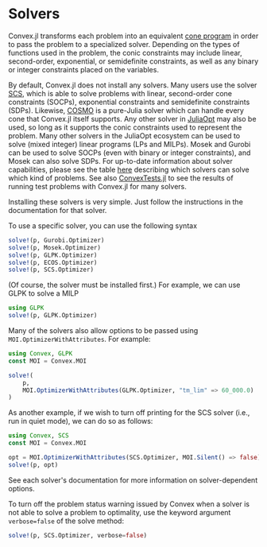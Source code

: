Solvers
=======

Convex.jl transforms each problem into an equivalent [cone
program](http://mathprogbasejl.readthedocs.org/en/latest/conic.html) in
order to pass the problem to a specialized solver. Depending on the
types of functions used in the problem, the conic constraints may
include linear, second-order, exponential, or semidefinite constraints,
as well as any binary or integer constraints placed on the variables.

By default, Convex.jl does not install any solvers. Many users use the solver
[SCS](https://github.com/JuliaOpt/SCS.jl), which is able to solve problems with
linear, second-order cone constraints (SOCPs), exponential constraints and
semidefinite constraints (SDPs). Likewise,
[COSMO](https://github.com/oxfordcontrol/COSMO.jl) is a pure-Julia solver which
can handle every cone that Convex.jl itself supports. Any other solver in
[JuliaOpt](http://www.juliaopt.org/) may also be used, so long as it supports
the conic constraints used to represent the problem. Many other solvers in the
JuliaOpt ecosystem can be used to solve (mixed integer) linear programs (LPs and
MILPs). Mosek and Gurobi can be used to solve SOCPs (even with binary or integer
constraints), and Mosek can also solve SDPs. For up-to-date information about
solver capabilities, please see the table [here](http://www.juliaopt.org/)
describing which solvers can solve which kind of problems. See also
[ConvexTests.jl](https://ericphanson.github.io/ConvexTests.jl/dev/) to see the
results of running test problems with Convex.jl for many solvers.

Installing these solvers is very simple. Just follow the instructions in
the documentation for that solver.

To use a specific solver, you can use the following syntax

```julia
solve!(p, Gurobi.Optimizer)
solve!(p, Mosek.Optimizer)
solve!(p, GLPK.Optimizer)
solve!(p, ECOS.Optimizer)
solve!(p, SCS.Optimizer)
```

(Of course, the solver must be installed first.) For example, we can use
GLPK to solve a MILP

```julia
using GLPK
solve!(p, GLPK.Optimizer)
```

Many of the solvers also allow options to be passed using 
`MOI.OptimizerWithAttributes`. For example:
```julia
using Convex, GLPK
const MOI = Convex.MOI

solve!(
    p, 
    MOI.OptimizerWithAttributes(GLPK.Optimizer, "tm_lim" => 60_000.0)
)
```

As another example, if we wish to turn off printing for the SCS solver 
(i.e., run in quiet mode), we can do so as follows:
```julia
using Convex, SCS
const MOI = Convex.MOI

opt = MOI.OptimizerWithAttributes(SCS.Optimizer, MOI.Silent() => false)
solve!(p, opt)
```

See each solver's documentation for more information on solver-dependent
options.

To turn off the problem status warning issued by Convex when a solver is
not able to solve a problem to optimality, use the keyword argument
`verbose=false` of the solve method:

```julia
solve!(p, SCS.Optimizer, verbose=false)
```
